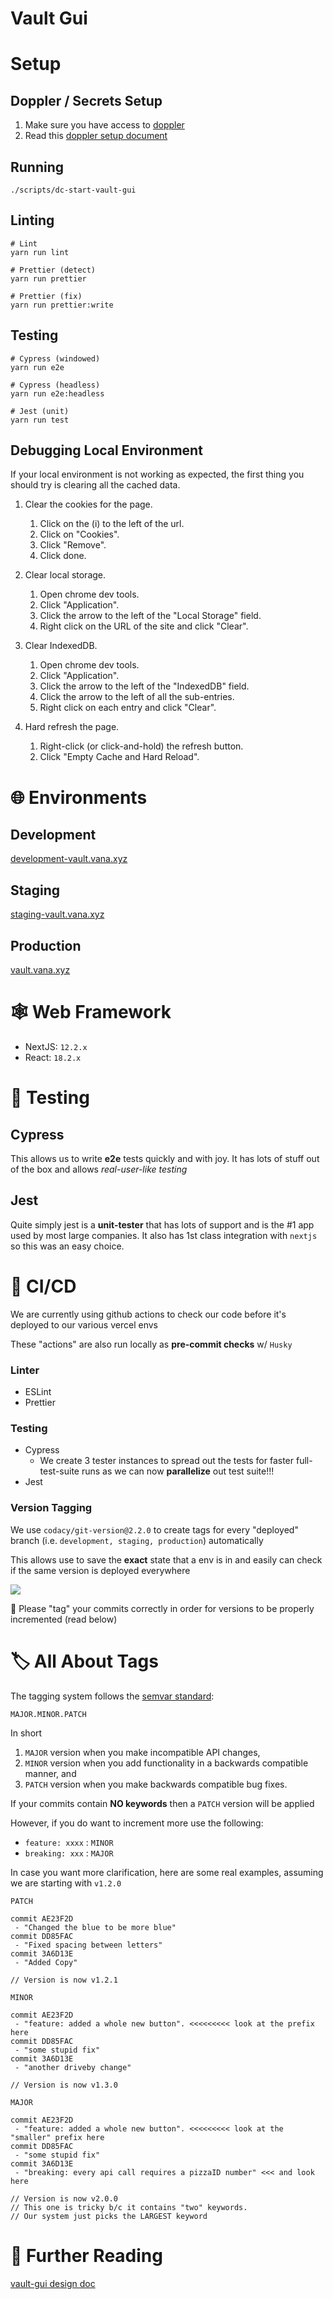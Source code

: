 # Vault Gui

# Setup
## Doppler / Secrets Setup
1) Make sure you have access to [doppler](https://doppler.com)
2) Read this [doppler setup document](https://vana.slab.com/posts/doppler-setup-71xn4xeu)

## Running
```
./scripts/dc-start-vault-gui
```

## Linting
```
# Lint
yarn run lint

# Prettier (detect)
yarn run prettier

# Prettier (fix)
yarn run prettier:write
```

## Testing
```
# Cypress (windowed)
yarn run e2e

# Cypress (headless)
yarn run e2e:headless

# Jest (unit)
yarn run test
```
## Debugging Local Environment

If your local environment is not working as expected, the first thing you should
try is clearing all the cached data.

1. Clear the cookies for the page.

   1. Click on the (i) to the left of the url.
   2. Click on "Cookies".
   3. Click "Remove".
   4. Click done.

2. Clear local storage.

   1. Open chrome dev tools.
   2. Click "Application".
   3. Click the arrow to the left of the "Local Storage" field.
   4. Right click on the URL of the site and click "Clear".

3. Clear IndexedDB.

   1. Open chrome dev tools.
   2. Click "Application".
   3. Click the arrow to the left of the "IndexedDB" field.
   4. Click the arrow to the left of all the sub-entries.
   5. Right click on each entry and click "Clear".

4. Hard refresh the page.

   1. Right-click (or click-and-hold) the refresh button.
   2. Click "Empty Cache and Hard Reload".

# 🌐 Environments

## Development

[development-vault.vana.xyz](http://development-vault.vana.xyz/)

## Staging

[staging-vault.vana.xyz](http://staging-vault.vana.xyz/)

## Production

[vault.vana.xyz](http://vault.vana.xyz/)

# 🕸 Web Framework

- NextJS: `12.2.x`
- React: `18.2.x`

# 🧪 Testing

## Cypress

This allows us to write **e2e** tests quickly and with joy. It has lots of stuff out of the box and allows _real-user-like testing_

## Jest

Quite simply jest is a **unit-tester** that has lots of support and is the #1 app used by most large companies. It also has 1st class integration with `nextjs` so this was an easy choice.

# 🤖 CI/CD

We are currently using github actions to check our code before it&#39;s deployed to our various vercel envs

These &quot;actions&quot; are also run locally as  **pre-commit checks** w/ `Husky`

### Linter

- ESLint
- Prettier 

### Testing

- Cypress
    - We create 3 tester instances to spread out the tests for faster full-test-suite runs as we can now **parallelize** out test suite!!!
- Jest

### Version Tagging

We use `codacy/git-version@2.2.0` to create tags for every &quot;deployed&quot; branch (i.e. `development, staging, production`) automatically

This allows use to save the **exact** state that a env is in and easily can check if the same version is deployed everywhere

![](https://slabstatic.com/prod/uploads/0kl4r21x/posts/images/UlhUOPMnNNGqt4HKq5gtdkjJ.png)

👋 Please &quot;tag&quot; your commits correctly in order for versions to be properly incremented (read below)

# 🏷 All About Tags

The tagging system follows the [semvar standard](https://semver.org/):

```
MAJOR.MINOR.PATCH
```

In short

1. `MAJOR` version when you make incompatible API changes,
1. `MINOR` version when you add functionality in a backwards compatible manner, and
1. `PATCH` version when you make backwards compatible bug fixes.

If your commits contain **NO keywords**  then a `PATCH` version will be applied

However, if you do want to increment more use the following:

- `feature: xxxx` : `MINOR`
- `breaking: xxx` : `MAJOR`

In case you want more clarification, here are some real examples, assuming we are starting with `v1.2.0`

`PATCH`

```
commit AE23F2D
 - "Changed the blue to be more blue"
commit DD85FAC
 - "Fixed spacing between letters"
commit 3A6D13E
 - "Added Copy"

// Version is now v1.2.1
```

`MINOR`

```
commit AE23F2D
 - "feature: added a whole new button". <<<<<<<<< look at the prefix here
commit DD85FAC
 - "some stupid fix"
commit 3A6D13E
 - "another driveby change"

// Version is now v1.3.0
```

`MAJOR`

```
commit AE23F2D
 - "feature: added a whole new button". <<<<<<<<< look at the "smaller" prefix here
commit DD85FAC
 - "some stupid fix"
commit 3A6D13E
 - "breaking: every api call requires a pizzaID number" <<< and look here

// Version is now v2.0.0
// This one is tricky b/c it contains "two" keywords. 
// Our system just picks the LARGEST keyword
```

# 📘 Further Reading

[vault-gui design doc](https://vana.slab.com/posts/vault-gui-bgtyeo0m)
